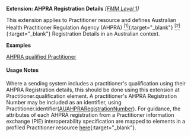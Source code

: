 **Extension: AHPRA Registration Details** *[[FMM Level 1](guidance.html)]*

This extension applies to Practitioner resource and defines Australian Health Practitioner Regulation Agency (AHPRA) [<sup>[1]</sup>](https://www.ahpra.gov.au){:target="_blank"} [<sup>[2]</sup>](https://www.ahpra.gov.au/Support/Glossary.aspx#Registration%20Number){:target="_blank"} Registration Details in an Australian context.

**Examples**

[AHPRA qualified Practitioner](Practitioner-example4.html)

#### Usage Notes
Where a sending system includes a practitioner's qualification using their AHPRA Registration details, this should be done using this extension at Practitioner.qualification element. 
A practitioner's AHPRA Registration Number may be included as an identifier, using Practitioner.identifier([AUAHPRARegistrationNumber](StructureDefinition-au-ahpraregistrationnumber.html)).
For guidance, the attributes of each AHPRA registration from a Practitioner information exchange (PIE) interoperability specification are mapped to elements in a profiled Practitioner resource [here](../web-content/notes/ahpra-registration-number/index.html){:target="_blank"}.
